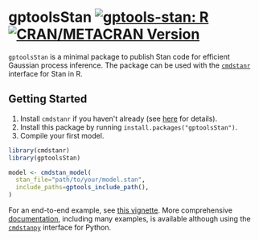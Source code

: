 # gptoolsStan [![gptools-stan: R](https://github.com/onnela-lab/gptools/actions/workflows/R.yml/badge.svg)](https://github.com/onnela-lab/gptools/actions/workflows/R.yml) [![CRAN/METACRAN Version](https://img.shields.io/cran/v/gptoolsStan)](https://cran.r-project.org/package=gptoolsStan)

`gptoolsStan` is a minimal package to publish Stan code for efficient Gaussian process inference. The package can be used with the [`cmdstanr`](https://mc-stan.org/cmdstanr/) interface for Stan in R.

## Getting Started

1. Install `cmdstanr` if you haven't already (see [here](https://mc-stan.org/cmdstanr/#installation) for details).
2. Install this package by running `install.packages("gptoolsStan")`.
3. Compile your first model.
```r
library(cmdstanr)
library(gptoolsStan)

model <- cmdstan_model(
  stan_file="path/to/your/model.stan",
  include_paths=gptools_include_path(),
)
```

For an end-to-end example, see [this vignette](vignettes/getting_started.Rmd). More comprehensive [documentation](http://gptools-stan.readthedocs.io/), including many examples, is available although using the [`cmdstanpy`](https://mc-stan.org/cmdstanpy/) interface for Python.
